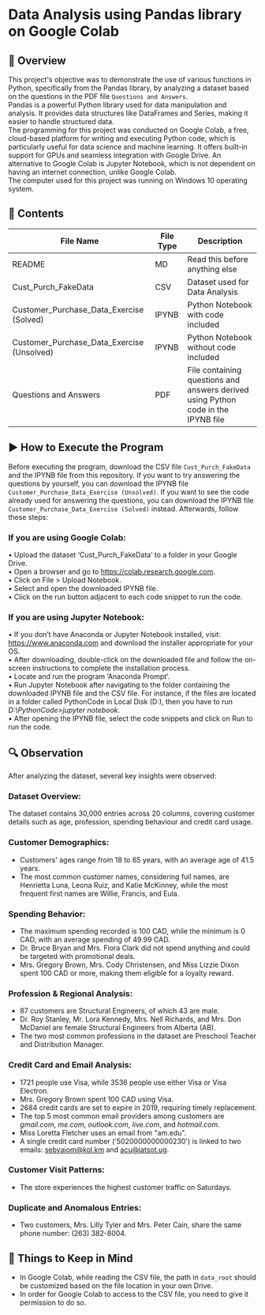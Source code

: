 # Data Analysis using Pandas library on Google Colab  

## 📝 __Overview__  
This project's objective was to demonstrate the use of various functions in Python, specifically from the Pandas library, by analyzing a dataset based on the questions in the PDF file `Questions and Answers`.  
Pandas is a powerful Python library used for data manipulation and analysis. It provides data structures like DataFrames and Series, making it easier to handle structured data.  
The programming for this project was conducted on Google Colab, a free, cloud-based platform for writing and executing Python code, which is particularly useful for data science and machine learning. It offers built-in support for GPUs and seamless integration with Google Drive. An alternative to Google Colab is Jupyter Notebook, which is not dependent on having an internet connection, unlike Google Colab.  
The computer used for this project was running on Windows 10 operating system.  
    
## 📂 __Contents__  
| File Name | File Type | Description |
|-----------|-----------|-------------|
| README | MD | Read this before anything else |
| Cust_Purch_FakeData | CSV | Dataset used for Data Analysis |
| Customer_Purchase_Data_Exercise (Solved) | IPYNB | Python Notebook with code included |
| Customer_Purchase_Data_Exercise (Unsolved) | IPYNB | Python Notebook without code included |
| Questions and Answers | PDF | File containing questions and answers derived using Python code in the IPYNB file |  
  
## ▶️ __How to Execute the Program__  
Before executing the program, download the CSV file `Cust_Purch_FakeData` and the IPYNB file from this repository. If you want to try answering the questions by yourself, you can download the IPYNB file  `Customer_Purchase_Data_Exercise (Unsolved)`. If you want to see the code already used for answering the questions, you can download the IPYNB file `Customer_Purchase_Data_Exercise (Solved)` instead. Afterwards, follow these steps:  
### If you are using Google Colab:  
•	Upload the dataset ‘Cust_Purch_FakeData’ to a folder in your Google Drive.  
•	Open a browser and go to https://colab.research.google.com.  
•	Click on File > Upload Notebook.  
•	Select and open the downloaded IPYNB file.  
•	Click on the run button adjacent to each code snippet to run the code.  
### If you are using Jupyter Notebook:  
•	If you don’t have Anaconda or Jupyter Notebook installed, visit: https://www.anaconda.com and download the installer appropriate for your OS.  
•	After downloading, double-click on the downloaded file and follow the on-screen instructions to complete the installation process.  
•	Locate and run the program ‘Anaconda Prompt’.  
•	Run Jupyter Notebook after navigating to the folder containing the downloaded IPYNB file and the CSV file. For instance, if the files are located in a folder called PythonCode in Local Disk (D:), then you have to run _D:\PythonCode>jupyter notebook_.  
•	After opening the IPYNB file, select the code snippets and click on Run to run the code.  
  
## 🔍 __Observation__  
After analyzing the dataset, several key insights were observed:  

### Dataset Overview:  
The dataset contains 30,000 entries across 20 columns, covering customer details such as age, profession, spending behaviour and credit card usage.  

### Customer Demographics:  
*	Customers' ages range from 18 to 65 years, with an average age of 41.5 years.  
*	The most common customer names, considering full names, are Henrietta Luna, Leona Ruiz, and Katie McKinney, while the most frequent first names are Willie, Francis, and Eula.  

### Spending Behavior:  
*	The maximum spending recorded is 100 CAD, while the minimum is 0 CAD, with an average spending of 49.99 CAD.  
*	Dr. Bruce Bryan and Mrs. Flora Clark did not spend anything and could be targeted with promotional deals.  
*	Mrs. Gregory Brown, Mrs. Cody Christensen, and Miss Lizzie Dixon spent 100 CAD or more, making them eligible for a loyalty reward.  

### Profession & Regional Analysis:  
*	87 customers are Structural Engineers, of which 43 are male.  
*	Dr. Roy Stanley, Mr. Lora Kennedy, Mrs. Nell Richards, and Mrs. Don McDaniel are female Structural Engineers from Alberta (AB).  
*	The two most common professions in the dataset are Preschool Teacher and Distribution Manager.  

### Credit Card and Email Analysis:  
*	1721 people use Visa, while 3536 people use either Visa or Visa Electron.  
*	Mrs. Gregory Brown spent 100 CAD using Visa.  
*	2684 credit cards are set to expire in 2019, requiring timely replacement.  
*	The top 5 most common email providers among customers are _gmail.com_, _me.com_, _outlook.com_, _live.com_, and _hotmail.com_.  
*	Miss Loretta Fletcher uses an email from "am.edu".  
*	A single credit card number ('5020000000000230') is linked to two emails: sebvajom@kol.km and acu@jatsot.ug.  

### Customer Visit Patterns:  
*	The store experiences the highest customer traffic on Saturdays.  

### Duplicate and Anomalous Entries:  
*	Two customers, Mrs. Lilly Tyler and Mrs. Peter Cain, share the same phone number: (263) 382-8004.  
  
## 📌 __Things to Keep in Mind__  
* In Google Colab, while reading the CSV file, the path in `data_root` should be customized based on the file location in your own Drive.  
* In order for Google Colab to access to the CSV file, you need to give it permission to do so.
